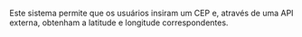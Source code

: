Este sistema permite que os usuários insiram um CEP e, através de uma API externa, 
obtenham a latitude e longitude correspondentes.
